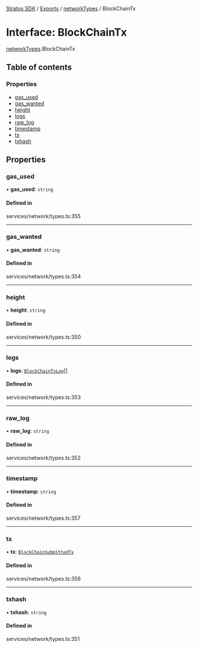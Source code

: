 [Stratos SDK](../README.md) / [Exports](../modules.md) / [networkTypes](../modules/networkTypes.md) / BlockChainTx

# Interface: BlockChainTx

[networkTypes](../modules/networkTypes.md).BlockChainTx

## Table of contents

### Properties

- [gas\_used](networkTypes.BlockChainTx.md#gas_used)
- [gas\_wanted](networkTypes.BlockChainTx.md#gas_wanted)
- [height](networkTypes.BlockChainTx.md#height)
- [logs](networkTypes.BlockChainTx.md#logs)
- [raw\_log](networkTypes.BlockChainTx.md#raw_log)
- [timestamp](networkTypes.BlockChainTx.md#timestamp)
- [tx](networkTypes.BlockChainTx.md#tx)
- [txhash](networkTypes.BlockChainTx.md#txhash)

## Properties

### gas\_used

• **gas\_used**: `string`

#### Defined in

services/network/types.ts:355

___

### gas\_wanted

• **gas\_wanted**: `string`

#### Defined in

services/network/types.ts:354

___

### height

• **height**: `string`

#### Defined in

services/network/types.ts:350

___

### logs

• **logs**: [`BlockChainTxLog`](networkTypes.BlockChainTxLog.md)[]

#### Defined in

services/network/types.ts:353

___

### raw\_log

• **raw\_log**: `string`

#### Defined in

services/network/types.ts:352

___

### timestamp

• **timestamp**: `string`

#### Defined in

services/network/types.ts:357

___

### tx

• **tx**: [`BlockChainSubmittedTx`](networkTypes.BlockChainSubmittedTx.md)

#### Defined in

services/network/types.ts:356

___

### txhash

• **txhash**: `string`

#### Defined in

services/network/types.ts:351
